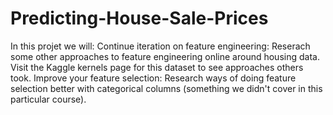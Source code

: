 # Predicting-House-Sale-Prices
In this projet we will:
Continue iteration on feature engineering:
Reserach some other approaches to feature engineering online around housing data.
Visit the Kaggle kernels page for this dataset to see approaches others took.
Improve your feature selection:
Research ways of doing feature selection better with categorical columns (something we didn't cover in this particular course).
